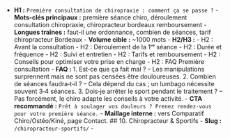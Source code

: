 - **H1 :** `Première consultation de chiropraxie : comment ça se passe ?` - **Mots-clés principaux :** première séance chiro, déroulement consultation chiropraxie, chiropracteur bordeaux remboursement - **Longues traînes :** faut-il une ordonnance, combien de séances, tarif chiropracteur Bordeaux - **Volume cible :** ~1000 mots - **H2/H3 :** - H2 : Avant la consultation - H2 : Déroulement de la 1ʳᵉ séance - H2 : Durée et fréquence - H2 : Suivi et entretien - H2 : Tarifs et remboursement - H2 : Conseils pour optimiser votre prise en charge - H2 : FAQ Première consultation - **FAQ :** 1. Est‑ce que ça fait mal ? – Les manipulations surprennent mais ne sont pas censées être douloureuses. 2. Combien de séances faudra‑t‑il ? – Cela dépend du cas ; un lumbago nécessite souvent 3‑4 séances. 3. Dois‑je arrêter le sport pendant le traitement ? – Pas forcément, le chiro adapte les conseils à votre activité. - **CTA recommandé :** `Prêt à soulager vos douleurs ? Prenez rendez‑vous pour votre première séance.` - **Maillage interne :** vers Comparatif Chiro/Ostéo/Kiné, page Contact. ## 10. Chiropracteur & Sportifs - **Slug :** `/chiropracteur-sportifs/` - **<title> :** `Chiropraxie du sport à Bordeaux – Prévention des blessures et performance` - **H1 :** `Sportifs : améliorer vos performances et éviter les blessures grâce à la chiropraxie` - **Mots-clés principaux :** chiropraxie sport, chiropracteur sportif, performance sportive - **Longues traînes :** prévention blessures sport, récupération après marathon, chiropracteur runner - **Volume cible :** ~800‑1000 mots - **H2/H3 :** - H2 : Pourquoi les sportifs consultent un chiro ? - H2 : Les blessures courantes chez le sportif traitées en chiropraxie - H2 : Préparation et prévention - H2 : Suivi post‑compétition - H2 : Cas d’étude / témoignage - H2 : FAQ Chiropraxie & sport - **FAQ :** 1. La chiropraxie est‑elle autorisée chez les sportifs de haut niveau ? – Oui, elle est présente dans de nombreuses équipes professionnelles. 2. Combien de temps avant une compétition consulter ? – Un check‑up 1 à 2 semaines avant et une séance après favorisent performance et récupération. 3. Peut‑elle prévenir les blessures ? – En optimisant la mobilité et l’équilibre musculaire, la chiropraxie réduit les risques. - **CTA recommandé :** `Sportif accompli ou du dimanche ? Optimisez votre corps avec la chiropraxie – prenez rendez‑vous.` - **Maillage interne :** vers pages de pathologies mentionnées (Lombalgie, Sciatique), Le Cabinet. Cabinet.